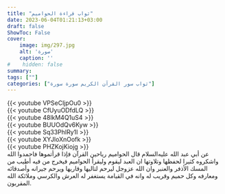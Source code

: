 ```yaml
---
title: "ثواب قراءة الحواميم"
date: 2023-06-04T01:21:13+03:00
draft: false
ShowToc: False
cover:
    image: img/297.jpg
    alt: 'صورة'
    caption: ''
#    hidden: false
summary: 
tags: [""]
categories: ["ثواب سور القرآن الكريم سورة سورة"]
---
```

{{< youtube VPSeCljpOu0 >}} 
<br>
{{< youtube CfUyuODfdLQ >}} 
<br>
{{< youtube 48lkM4Q1uS4 >}} 
<br>
{{< youtube BUUOdQv6Kyw >}} 
<br>
{{< youtube Sq33PhlRy1I >}} 
<br>
{{< youtube XYJloXnOofk >}} 
<br>
{{< youtube PHZKojKiojg >}} 
<br>
عن أبي عبد الله عليه‌السلام
قال الحواميم رياحين القرآن فإذا قرأتموها فاحمدوا الله واشكروه كثيرا
لحفظها وتلاوتها ان العبد ليقوم وليقرأ الحواميم فيخرج من فيه أطيب من
المسك الأذفر والعنبر وان الله عزوجل ليرحم لتاليها وقاريها ويرحم جيرانه
وأصدقائه ومعارفه وكل حميم وقريب له وانه في القيامة يستغفر له
العرش والكرسي وملائكة الله المقربون.

